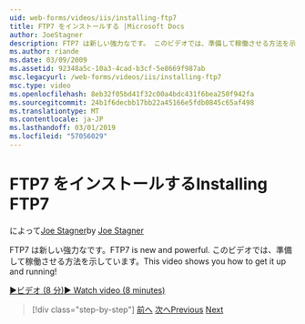 ```yaml
---
uid: web-forms/videos/iis/installing-ftp7
title: FTP7 をインストールする |Microsoft Docs
author: JoeStagner
description: FTP7 は新しい強力なです。 このビデオでは、準備して稼働させる方法を示しています。
ms.author: riande
ms.date: 03/09/2009
ms.assetid: 92348a5c-10a3-4cad-b3cf-5e8669f987ab
msc.legacyurl: /web-forms/videos/iis/installing-ftp7
msc.type: video
ms.openlocfilehash: 8eb32f05bd41f32c00a4bdc431f6bea250f942fa
ms.sourcegitcommit: 24b1f6decbb17bb22a45166e5fdb0845c65af498
ms.translationtype: MT
ms.contentlocale: ja-JP
ms.lasthandoff: 03/01/2019
ms.locfileid: "57056029"
---
```

<a name="installing-ftp7"></a><span data-ttu-id="1644e-104">FTP7 をインストールする</span><span class="sxs-lookup"><span data-stu-id="1644e-104">Installing FTP7</span></span>
====================
<span data-ttu-id="1644e-105">によって[Joe Stagner](https://github.com/JoeStagner)</span><span class="sxs-lookup"><span data-stu-id="1644e-105">by [Joe Stagner](https://github.com/JoeStagner)</span></span>

<span data-ttu-id="1644e-106">FTP7 は新しい強力なです。</span><span class="sxs-lookup"><span data-stu-id="1644e-106">FTP7 is new and powerful.</span></span> <span data-ttu-id="1644e-107">このビデオでは、準備して稼働させる方法を示しています。</span><span class="sxs-lookup"><span data-stu-id="1644e-107">This video shows you how to get it up and running!</span></span>

[<span data-ttu-id="1644e-108">&#9654;ビデオ (8 分)</span><span class="sxs-lookup"><span data-stu-id="1644e-108">&#9654; Watch video (8 minutes)</span></span>](https://channel9.msdn.com/Blogs/ASP-NET-Site-Videos/installing-ftp7)

> [!div class="step-by-step"]
> <span data-ttu-id="1644e-109">[前へ](creating-a-site-with-iis7-manager.md)
> [次へ](bit-rate-throttling.md)</span><span class="sxs-lookup"><span data-stu-id="1644e-109">[Previous](creating-a-site-with-iis7-manager.md)
[Next](bit-rate-throttling.md)</span></span>
